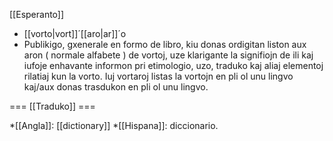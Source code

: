 [[Esperanto]]

* [[vorto|vort]]´[[aro|ar]]´o
* Publikigo, gxenerale en formo de libro, kiu donas ordigitan liston aux aron ( normale alfabete ) de vortoj, uze klarigante la signifiojn de ili kaj iufoje enhavante informon pri etimologio, uzo, traduko kaj aliaj elementoj rilatiaj kun la vorto. Iuj vortaroj listas la vortojn en pli ol unu lingvo kaj/aux donas trasdukon en pli ol unu lingvo.

=== [[Traduko]] ===

*[[Angla]]: [[dictionary]]
*[[Hispana]]: diccionario.